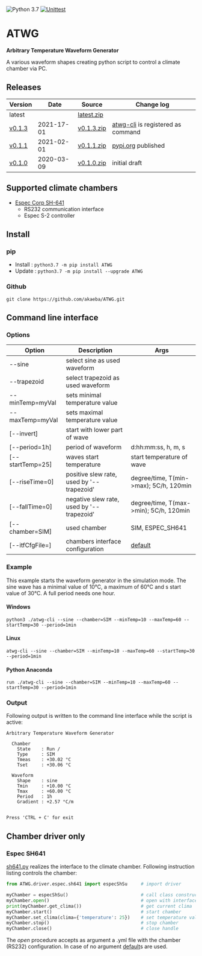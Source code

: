 ![Python 3.7](https://img.shields.io/badge/Python-3.7-blue.svg) [![Unittest](https://github.com/akaeba/ATWG/workflows/Unittest/badge.svg)](https://github.com/akaeba/ATWG/actions)

# ATWG

__Arbitrary Temperature Waveform Generator__

A various waveform shapes creating python script to control a climate chamber via PC.


## Releases

| Version                                              | Date       | Source                                                                                   | Change log                                                                               |
| ---------------------------------------------------- | ---------- | ---------------------------------------------------------------------------------------- | ---------------------------------------------------------------------------------------- |
| latest                                               |            | <a id="raw-url" href="https://github.com/akaeba/ATWG/archive/master.zip ">latest.zip</a> |                                                                                          |
| [v0.1.3](https://github.com/akaeba/ATWG/tree/v0.1.3) | 2021-17-01 | <a id="raw-url" href="https://github.com/akaeba/ATWG/archive/v0.1.3.zip ">v0.1.3.zip</a> | [atwg-cli](https://github.com/akaeba/ATWG/blob/master/atwg-cli) is registered as command |
| [v0.1.1](https://github.com/akaeba/ATWG/tree/v0.1.1) | 2021-02-01 | <a id="raw-url" href="https://github.com/akaeba/ATWG/archive/v0.1.1.zip ">v0.1.1.zip</a> | [pypi.org](https://pypi.org/project/ATWG/) published                                     |
| [v0.1.0](https://github.com/akaeba/ATWG/tree/v0.1.0) | 2020-03-09 | <a id="raw-url" href="https://github.com/akaeba/ATWG/archive/v0.1.0.zip ">v0.1.0.zip</a> | initial draft                                                                            |


## Supported climate chambers
 * [Espec Corp SH-641](https://espec.com/na/products/model/sh_641)
    - RS232 communication interface
    - Espec S-2 controller


## Install

### pip
 * Install : `python3.7 -m pip install ATWG `
 * Update  : `python3.7 -m pip install --upgrade ATWG `

### Github
`git clone https://github.com/akaeba/ATWG.git `


## Command line interface

### Options

| Option           | Description                               | Args                                                                                              |
| ---------------- | ----------------------------------------- | ------------------------------------------------------------------------------------------------- |
| --sine           | select sine as used waveform              |                                                                                                   |
| --trapezoid      | select trapezoid as used waveform         |                                                                                                   |
| --minTemp=myVal  | sets minimal temperature value            |                                                                                                   |
| --maxTemp=myVal  | sets maximal temperature value            |                                                                                                   |
| [--invert]       | start with lower part of wave             |                                                                                                   |
| [--period=1h]    | period of waveform                        | d:hh:mm:ss, h, m, s                                                                               |
| [--startTemp=25] | waves start temperature                   | start temperature of wave                                                                         |
| [--riseTime=0]   | positive slew rate, used by '--trapezoid' | degree/time, T(min->max); 5C/h, 120min                                                            |
| [--fallTime=0]   | negative slew rate, used by '--trapezoid' | degree/time, T(max->min); 5C/h, 120min                                                            |
| [--chamber=SIM]  | used chamber                              | SIM, ESPEC_SH641                                                                                  |
| [--itfCfgFile=]  | chambers interface configuration          | [default](https://github.com/akaeba/ATWG/blob/master/ATWG/driver/espec/sh641InterfaceDefault.yml) |


### Example

This example starts the waveform generator in the simulation mode. The sine wave has a minimal value of 10°C, a
maximum of 60°C and s start value of 30°C. A full period needs one hour.

#### Windows
`python3 ./atwg-cli --sine --chamber=SIM --minTemp=10 --maxTemp=60 --startTemp=30 --period=1min `

#### Linux
`atwg-cli --sine --chamber=SIM --minTemp=10 --maxTemp=60 --startTemp=30 --period=1min `

#### Python Anaconda
`run ./atwg-cli --sine --chamber=SIM --minTemp=10 --maxTemp=60 --startTemp=30 --period=1min `


### Output

Following output is written to the command line interface while the script is active:

```text
Arbitrary Temperature Waveform Generator

  Chamber
    State    : Run /
    Type     : SIM
    Tmeas    : +30.02 °C
    Tset     : +30.06 °C

  Waveform
    Shape    : sine
    Tmin     : +10.00 °C
    Tmax     : +60.00 °C
    Period   : 1h
    Gradient : +2.57 °C/m


Press 'CTRL + C' for exit
```


## Chamber driver only

### Espec SH641
[sh641.py](https://github.com/akaeba/ATWG/blob/master/ATWG/driver/espec/sh641.py) realizes the interface to the climate chamber. Following instruction listing controls the chamber:

```python
from ATWG.driver.espec.sh641 import especShSu     # import driver

myChamber = especShSu()                           # call class constructor
myChamber.open()                                  # open with interface defaults
print(myChamber.get_clima())                      # get current clima
myChamber.start()                                 # start chamber
myChamber.set_clima(clima={'temperature': 25})    # set temperature value
myChamber.stop()                                  # stop chamber
myChamber.close()                                 # close handle
```

The _open_ procedure accepts as argument a .yml file with the chamber (RS232) configuration. In case of no argument [default](https://github.com/akaeba/ATWG/blob/master/ATWG/driver/espec/sh641InterfaceDefault.yml)s are used.
